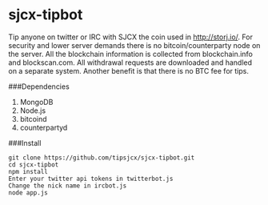 sjcx-tipbot
===========

Tip anyone on twitter or IRC with SJCX the coin used in http://storj.io/. For security and lower server demands there is no bitcoin/counterparty node on the server. All the blockchain information is collected from blockchain.info and blockscan.com. All withdrawal requests are downloaded and handled on a separate system. Another benefit is that there is no BTC fee for tips.

###Dependencies
1. MongoDB
2. Node.js
3. bitcoind
4. counterpartyd

###Install
```
git clone https://github.com/tipsjcx/sjcx-tipbot.git
cd sjcx-tipbot
npm install
Enter your twitter api tokens in twitterbot.js
Change the nick name in ircbot.js
node app.js
```
